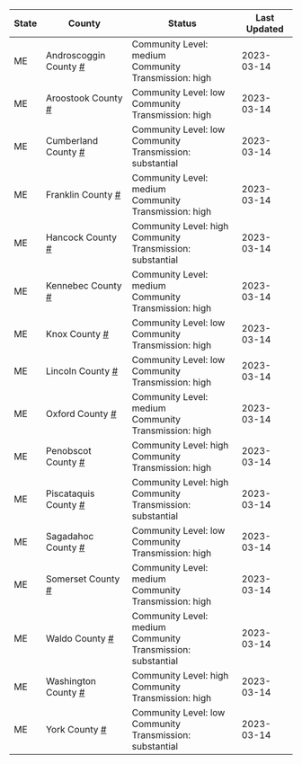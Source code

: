 State | County | Status | Last Updated
--- | --- | --- | --- 
ME | Androscoggin County <a href="#androscoggin_county">#</a> | <a name="androscoggin_county"></a>Community Level: medium<br/>Community Transmission: high | 2023-03-14
ME | Aroostook County <a href="#aroostook_county">#</a> | <a name="aroostook_county"></a>Community Level: low<br/>Community Transmission: high | 2023-03-14
ME | Cumberland County <a href="#cumberland_county">#</a> | <a name="cumberland_county"></a>Community Level: low<br/>Community Transmission: substantial | 2023-03-14
ME | Franklin County <a href="#franklin_county">#</a> | <a name="franklin_county"></a>Community Level: medium<br/>Community Transmission: high | 2023-03-14
ME | Hancock County <a href="#hancock_county">#</a> | <a name="hancock_county"></a>Community Level: high<br/>Community Transmission: substantial | 2023-03-14
ME | Kennebec County <a href="#kennebec_county">#</a> | <a name="kennebec_county"></a>Community Level: medium<br/>Community Transmission: high | 2023-03-14
ME | Knox County <a href="#knox_county">#</a> | <a name="knox_county"></a>Community Level: low<br/>Community Transmission: high | 2023-03-14
ME | Lincoln County <a href="#lincoln_county">#</a> | <a name="lincoln_county"></a>Community Level: low<br/>Community Transmission: high | 2023-03-14
ME | Oxford County <a href="#oxford_county">#</a> | <a name="oxford_county"></a>Community Level: medium<br/>Community Transmission: high | 2023-03-14
ME | Penobscot County <a href="#penobscot_county">#</a> | <a name="penobscot_county"></a>Community Level: high<br/>Community Transmission: high | 2023-03-14
ME | Piscataquis County <a href="#piscataquis_county">#</a> | <a name="piscataquis_county"></a>Community Level: high<br/>Community Transmission: substantial | 2023-03-14
ME | Sagadahoc County <a href="#sagadahoc_county">#</a> | <a name="sagadahoc_county"></a>Community Level: low<br/>Community Transmission: high | 2023-03-14
ME | Somerset County <a href="#somerset_county">#</a> | <a name="somerset_county"></a>Community Level: medium<br/>Community Transmission: high | 2023-03-14
ME | Waldo County <a href="#waldo_county">#</a> | <a name="waldo_county"></a>Community Level: medium<br/>Community Transmission: substantial | 2023-03-14
ME | Washington County <a href="#washington_county">#</a> | <a name="washington_county"></a>Community Level: high<br/>Community Transmission: high | 2023-03-14
ME | York County <a href="#york_county">#</a> | <a name="york_county"></a>Community Level: low<br/>Community Transmission: substantial | 2023-03-14
